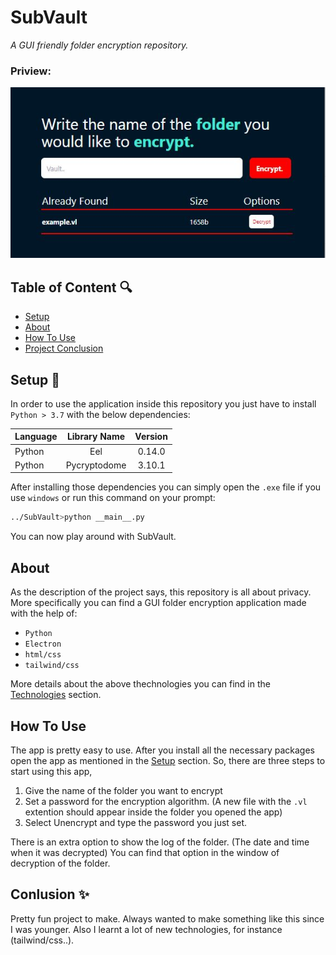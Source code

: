 # SubVault

*A GUI friendly folder encryption repository.*

### Priview:

![preview](https://github.com/alexandros44/SubVault/blob/main/preview.jpg)

## Table of Content 🔍

- [Setup](#setup)
- [About](#about)
- [How To Use](#how-to-use)
- [Project Conclusion](#conlusion)

## Setup 🔨

In order to use the application inside this repository you just have to install `Python > 3.7` with the below dependencies:

| Language      | Library Name  | Version                   |
| ------------- |:-------------:|:-------------------------:|
| Python        | Eel           | 0.14.0                    |
| Python        | Pycryptodome  | 3.10.1                    |

After installing those dependencies you can simply open the `.exe` file if you use `windows` or run this command on your prompt:

```bash
../SubVault>python __main__.py
```

You can now play around with SubVault.

## About 

As the description of the project says, this repository is all about privacy. More specifically you can find a GUI folder encryption application made with the help of:
- `Python`
- `Electron`
- `html/css`
- `tailwind/css`

More details about the above thechnologies you can find in the [Technologies](#technologies) section.

## How To Use

The app is pretty easy to use. After you install all the necessary packages open the app as mentioned in the [Setup](#setup) section.
So, there are three steps to start using this app,

1. Give the name of the folder you want to encrypt
2. Set a password for the encryption algorithm. (A new file with the `.vl` extention should appear inside the folder you opened the app)
3. Select Unencrypt and type the password you just set.

There is an extra option to show the log of the folder. (The date and time when it was decrypted) You can find that option in the window of decryption of the folder.

## Conlusion ✨

Pretty fun project to make. Always wanted to make something like this since I was younger. Also I learnt a lot of new technologies, for instance (tailwind/css..).
